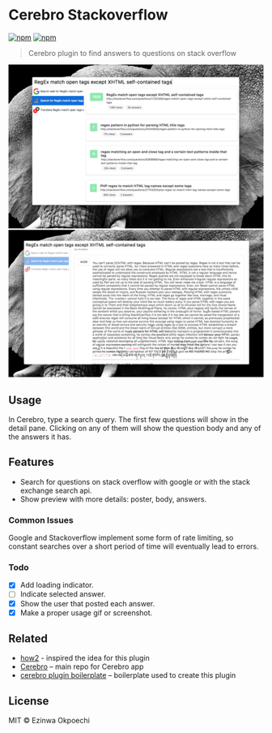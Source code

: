 # Cerebro Stackoverflow
[![npm](https://img.shields.io/npm/v/cerebro-stackoverflow.svg)](https://www.npmjs.com/package/cerebro-stackoverflow)
[![npm](https://img.shields.io/npm/dt/cerebro-stackoverflow.svg)](https://www.npmjs.com/package/cerebro-stackoverflow)
> Cerebro plugin to find answers to questions on stack overflow

![](questions.png)
![](answer.png)

## Usage
In Cerebro, type a search query. The first few questions will show in the detail pane. Clicking on any of them will show the question body and any of the answers it has.

## Features
* Search for questions on stack overflow with google or with the stack exchange search api.
* Show preview with more details: poster, body, answers.

### Common Issues
Google and Stackoverflow implement some form of rate limiting, so constant searches over a short period of time will eventually lead to errors.

### Todo
- [x] Add loading indicator.
- [ ] Indicate selected answer.
- [x] Show the user that posted each answer.
- [x] Make a proper usage gif or screenshot.

## Related
* [how2](https://github.com/santinic/how2) - inspired the idea for this plugin
* [Cerebro](http://github.com/KELiON/cerebro) – main repo for Cerebro app
* [cerebro plugin boilerplate](https://github.com/KELiON/cerebro-plugin) – boilerplate used to create this plugin

## License

MIT © Ezinwa Okpoechi
